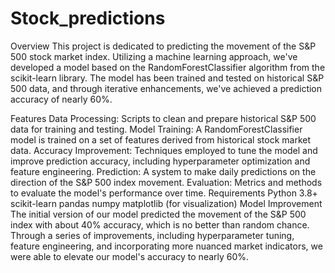 # Stock_predictions
Overview
This project is dedicated to predicting the movement of the S&P 500 stock market index. Utilizing a machine learning approach, we've developed a model based on the RandomForestClassifier algorithm from the scikit-learn library. The model has been trained and tested on historical S&P 500 data, and through iterative enhancements, we've achieved a prediction accuracy of nearly 60%.

Features
Data Processing: Scripts to clean and prepare historical S&P 500 data for training and testing.
Model Training: A RandomForestClassifier model is trained on a set of features derived from historical stock market data.
Accuracy Improvement: Techniques employed to tune the model and improve prediction accuracy, including hyperparameter optimization and feature engineering.
Prediction: A system to make daily predictions on the direction of the S&P 500 index movement.
Evaluation: Metrics and methods to evaluate the model's performance over time.
Requirements
Python 3.8+
scikit-learn
pandas
numpy
matplotlib (for visualization)
Model Improvement
The initial version of our model predicted the movement of the S&P 500 index with about 40% accuracy, which is no better than random chance. Through a series of improvements, including hyperparameter tuning, feature engineering, and incorporating more nuanced market indicators, we were able to elevate our model's accuracy to nearly 60%. 
